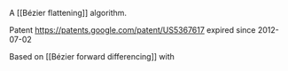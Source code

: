 
A [[Bézier flattening]] algorithm.

Patent https://patents.google.com/patent/US5367617 expired since 2012-07-02

Based on [[Bézier forward differencing]] with 
